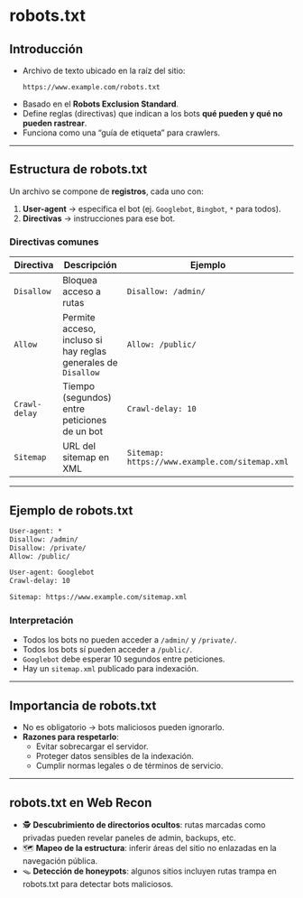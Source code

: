 # robots.txt

## Introducción
- Archivo de texto ubicado en la raíz del sitio:  
  ```
  https://www.example.com/robots.txt
  ```
- Basado en el **Robots Exclusion Standard**.  
- Define reglas (directivas) que indican a los bots **qué pueden y qué no pueden rastrear**.  
- Funciona como una “guía de etiqueta” para crawlers.  

---

## Estructura de robots.txt
Un archivo se compone de **registros**, cada uno con:
1. **User-agent** → especifica el bot (ej. `Googlebot`, `Bingbot`, `*` para todos).  
2. **Directivas** → instrucciones para ese bot.

### Directivas comunes
| Directiva   | Descripción | Ejemplo |
|-------------|-------------|---------|
| `Disallow`  | Bloquea acceso a rutas | `Disallow: /admin/` |
| `Allow`     | Permite acceso, incluso si hay reglas generales de `Disallow` | `Allow: /public/` |
| `Crawl-delay` | Tiempo (segundos) entre peticiones de un bot | `Crawl-delay: 10` |
| `Sitemap`   | URL del sitemap en XML | `Sitemap: https://www.example.com/sitemap.xml` |

---

## Ejemplo de robots.txt
```txt
User-agent: *
Disallow: /admin/
Disallow: /private/
Allow: /public/

User-agent: Googlebot
Crawl-delay: 10

Sitemap: https://www.example.com/sitemap.xml
```

### Interpretación
- Todos los bots no pueden acceder a `/admin/` y `/private/`.  
- Todos los bots sí pueden acceder a `/public/`.  
- `Googlebot` debe esperar 10 segundos entre peticiones.  
- Hay un `sitemap.xml` publicado para indexación.  

---

## Importancia de robots.txt
- No es obligatorio → bots maliciosos pueden ignorarlo.  
- **Razones para respetarlo**:
  - Evitar sobrecargar el servidor.  
  - Proteger datos sensibles de la indexación.  
  - Cumplir normas legales o de términos de servicio.  

---

## robots.txt en Web Recon
- 🕵️ **Descubrimiento de directorios ocultos**: rutas marcadas como privadas pueden revelar paneles de admin, backups, etc.  
- 🗺️ **Mapeo de la estructura**: inferir áreas del sitio no enlazadas en la navegación pública.  
- 🪤 **Detección de honeypots**: algunos sitios incluyen rutas trampa en robots.txt para detectar bots maliciosos.  
